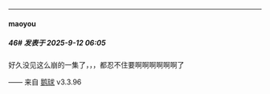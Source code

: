 ﻿
*****

####  maoyou  
##### 46#       发表于 2025-9-12 06:05

好久没见这么崩的一集了，，，都忍不住要啊啊啊啊啊啊了

—— 来自 [鹅球](https://www.pgyer.com/GcUxKd4w) v3.3.96

